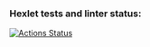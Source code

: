 ### Hexlet tests and linter status:
[![Actions Status](https://github.com/nikos592/frontend-project-12/actions/workflows/hexlet-check.yml/badge.svg)](https://github.com/nikos592/frontend-project-12/actions)